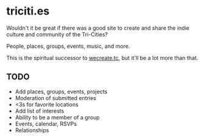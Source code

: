 triciti.es
==========
Wouldn't it be great if there was a good site to create and share the indie culture and community of the Tri-Cities?

People, places, groups, events, music, and more.

This is the spiritual successor to [wecreate.tc](http://wecreate.tc), but it'll be a lot more than that.

## TODO

- Add places, groups, events, projects
- Moderation of submitted entries
- <3s for favorite locations
- Add list of interests
- Ability to be a member of a group
- Events, calendar, RSVPs
- Relationships
